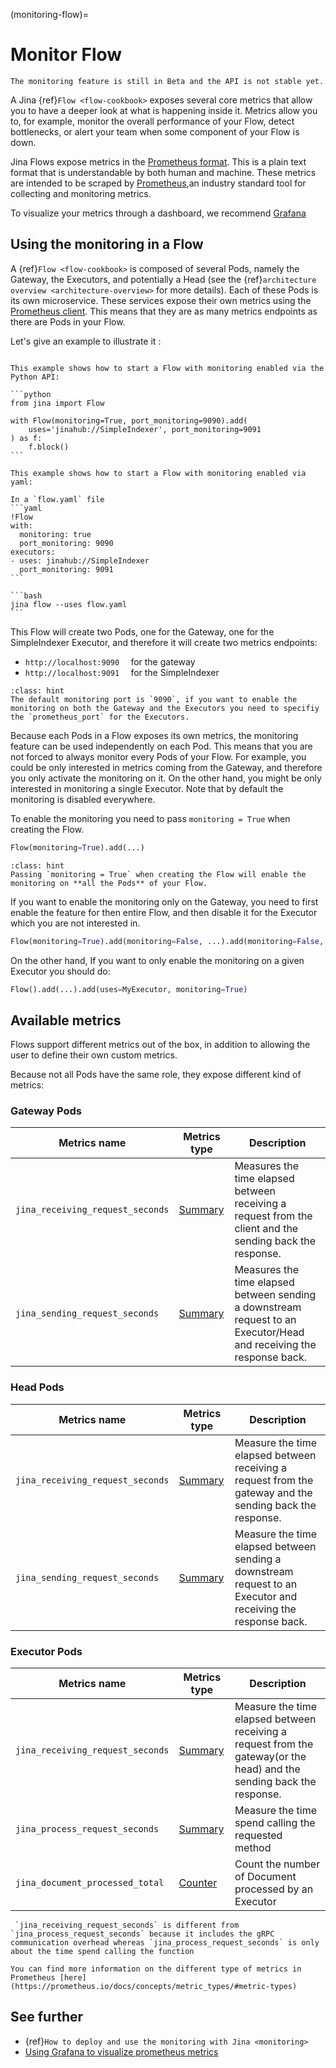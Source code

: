 (monitoring-flow)=
# Monitor Flow

```{caution} 
The monitoring feature is still in Beta and the API is not stable yet.
```

A Jina {ref}`Flow <flow-cookbook>` exposes several core metrics that allow you to have a deeper look
at what is happening inside it. Metrics allow you to, for example, monitor the overall performance 
of your Flow, detect bottlenecks, or alert your team when some component of your Flow is down.

Jina Flows expose metrics in the [Prometheus format](https://prometheus.io/docs/instrumenting/exposition_formats/). This is a plain text format that is understandable by both human and machine. These metrics are intended to be scraped by
[Prometheus](https://prometheus.io/),an industry standard tool for collecting and monitoring metrics.

To visualize your metrics through a dashboard, we recommend [Grafana](https://grafana.com/)


## Using the monitoring in a Flow

A {ref}`Flow <flow-cookbook>` is composed of several Pods, namely the Gateway, the Executors, and potentially a Head (see the {ref}`architecture overview <architecture-overview>` for more details). Each of these Pods is its own microservice. These services expose their own metrics using the [Prometheus client](https://prometheus.io/docs/instrumenting/clientlibs/).
This means that they are as many metrics endpoints as there are Pods in your Flow. 

Let's give an example to illustrate it :

````{tab} via Python API

This example shows how to start a Flow with monitoring enabled via the Python API:

```python
from jina import Flow

with Flow(monitoring=True, port_monitoring=9090).add(
    uses='jinahub://SimpleIndexer', port_monitoring=9091
) as f:
    f.block()
```
````

````{tab} via YAML
This example shows how to start a Flow with monitoring enabled via yaml:

In a `flow.yaml` file
```yaml
!Flow
with:
  monitoring: true
  port_monitoring: 9090
executors:
- uses: jinahub://SimpleIndexer
  port_monitoring: 9091
```

```bash
jina flow --uses flow.yaml
```
````

This Flow will create two Pods, one for the Gateway, one for the SimpleIndexer Executor, and therefore it will create two 
metrics endpoints:

* `http://localhost:9090  ` for the gateway
* `http://localhost:9091  ` for the SimpleIndexer

````{admonition} Default Monitoring port
:class: hint
The default monitoring port is `9090`, if you want to enable the monitoring on both the Gateway and the Executors you need to specifiy
the `prometheus_port` for the Executors. 
````


Because each Pods in a Flow exposes its own metrics, the monitoring feature can be used independently on each Pod.
This means that you are not forced to always monitor every Pods of your Flow. For example, you could be only interested in
metrics coming from the Gateway, and therefore you only activate the monitoring on it. On the other hand, you might be only
interested in monitoring a single Executor. Note that by default the monitoring is disabled everywhere.

To enable the monitoring you need to pass `monitoring = True` when creating the Flow.
```python
Flow(monitoring=True).add(...)
```

````{admonition} Enabling Flow
:class: hint
Passing `monitoring = True` when creating the Flow will enable the monitoring on **all the Pods** of your Flow. 
````

If you want to enable the monitoring only on the Gateway, you need to first enable the feature for then entire Flow, and then disable it for the Executor which you are not interested in.

```python
Flow(monitoring=True).add(monitoring=False, ...).add(monitoring=False, ...)
```

On the other hand, If you want to only enable the monitoring on a given Executor you should do:
```python
Flow().add(...).add(uses=MyExecutor, monitoring=True)
```

## Available metrics

Flows support different metrics out of the box, in addition to allowing the user to define their own custom metrics.

Because not all Pods have the same role, they expose different kind of metrics:


### Gateway Pods

| Metrics name                       | Metrics type                                                         | Description                                                                                                                                                                                                                                                                |
|------------------------------------|----------------------------------------------------------------------|----------------------------------------------------------------------------------------------------------------------------------------------------------------------------------------------------------------------------------------------------------------------------|
| `jina_receiving_request_seconds`   | [Summary](https://prometheus.io/docs/concepts/metric_types/#summary) | Measures the time elapsed between receiving a request from the client and the sending back the response.                                                                                                                                                                    |
| `jina_sending_request_seconds`     | [Summary](https://prometheus.io/docs/concepts/metric_types/#summary) | Measures the time elapsed between sending a downstream request to an Executor/Head and receiving the response back.                                                                                                                                                         |

### Head Pods

| Metrics name                       | Metrics type                                                          | Description                                                                                                     |
|------------------------------------|-----------------------------------------------------------------------|-----------------------------------------------------------------------------------------------------------------|
| `jina_receiving_request_seconds`   | [Summary](https://prometheus.io/docs/concepts/metric_types/#summary)  | Measure the time elapsed between receiving a request from the gateway and the sending back the response.        |
| `jina_sending_request_seconds`     | [Summary](https://prometheus.io/docs/concepts/metric_types/#summary)  | Measure the time elapsed between sending a downstream request to an Executor and receiving the response back.   |

### Executor Pods

| Metrics name                     | Metrics type                                                         | Description                                                                                                           |
|----------------------------------|----------------------------------------------------------------------|-----------------------------------------------------------------------------------------------------------------------|
| `jina_receiving_request_seconds` | [Summary](https://prometheus.io/docs/concepts/metric_types/#summary) | Measure the time elapsed between receiving a request from the gateway(or the head) and the sending back the response. |
| `jina_process_request_seconds`   | [Summary](https://prometheus.io/docs/concepts/metric_types/#summary) | Measure the time spend calling the requested method                                                                   |
| `jina_document_processed_total`  | [Counter](https://prometheus.io/docs/concepts/metric_types/#counter) | Count the number of Document processed by an Executor                                                                 |

```{hint} 
 `jina_receiving_request_seconds` is different from `jina_process_request_seconds` because it includes the gRPC communication overhead whereas `jina_process_request_seconds` is only about the time spend calling the function 
```

```{seealso} 
You can find more information on the different type of metrics in Prometheus [here](https://prometheus.io/docs/concepts/metric_types/#metric-types)
```

## See further

- {ref}`How to deploy and use the monitoring with Jina <monitoring>`
- [Using Grafana to visualize prometheus metrics](https://grafana.com/docs/grafana/latest/getting-started/getting-started-prometheus/)
